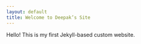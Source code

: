 ```yaml
---
layout: default
title: Welcome to Deepak’s Site
---
```


Hello! This is my first Jekyll-based custom website.
